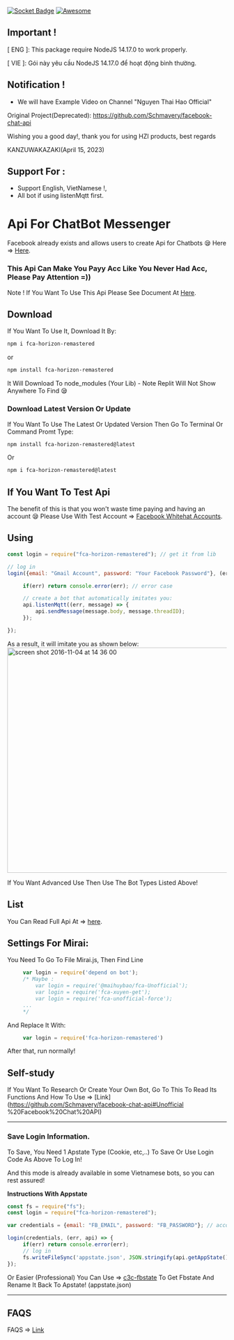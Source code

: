 [![Socket Badge](https://socket.dev/api/badge/npm/package/fca-horizon-remastered)](https://socket.dev/npm/package/fca-horizon-remastered)
[![Awesome](https://cdn.rawgit.com/sindresorhus/awesome/d7305f38d29fed78fa85652e3a63e154dd8e8829/media/badge.svg)](https://github.com/JustKemForFun/JustKemForFun)

## Important !

[ ENG ]: This package require NodeJS 14.17.0 to work properly.

[ VIE ]: Gói này yêu cầu NodeJS 14.17.0 để hoạt động bình thường.

## Notification !

+ We will have Example Video on Channel "Nguyen Thai Hao Official"

Original Project(Deprecated): https://github.com/Schmavery/facebook-chat-api

Wishing you a good day!, thank you for using HZI products, best regards

KANZUWAKAZAKI(April 15, 2023)

## Support For :

+ Support English, VietNamese !,
+ All bot if using listenMqtt first.

# Api For ChatBot Messenger

Facebook already exists and allows users to create Api for Chatbots 😪 Here => [Here](https://developers.facebook.com/docs/messenger-platform).

### This Api Can Make You Payy Acc Like You Never Had Acc, Please Pay Attention =))

Note ! If You Want To Use This Api Please See Document At [Here](https://github.com/Schmavery/facebook-chat-api).

## Download

If You Want To Use It, Download It By:
```bash
npm i fca-horizon-remastered
```
or
```bash
npm install fca-horizon-remastered
```

It Will Download To node_modules (Your Lib) - Note Replit Will Not Show Anywhere To Find 😪

### Download Latest Version Or Update

If You Want To Use The Latest Or Updated Version Then Go To Terminal Or Command Promt Type:
```bash
npm install fca-horizon-remastered@latest
```
Or
```bash
npm i fca-horizon-remastered@latest
```

## If You Want To Test Api

The benefit of this is that you won't waste time paying and having an account 😪
Please Use With Test Account => [Facebook Whitehat Accounts](https://www.facebook.com/whitehat/accounts/).

## Using

```javascript
const login = require("fca-horizon-remastered"); // get it from lib

// log in
login({email: "Gmail Account", password: "Your Facebook Password"}, (err, api) => {

     if(err) return console.error(err); // error case

     // create a bot that automatically imitates you:
     api.listenMqtt((err, message) => {
         api.sendMessage(message.body, message.threadID);
     });

});
```

As a result, it will imitate you as shown below:
<img width="517" alt="screen shot 2016-11-04 at 14 36 00" src="https://cloud.githubusercontent.com/assets/4534692/20023545/f8c24130-a29d-11e6-9ef7-47568bdbc1f2 .png">

If You Want Advanced Use Then Use The Bot Types Listed Above!

## List

You Can Read Full Api At => [here](DOCS.md).

## Settings For Mirai:

You Need To Go To File Mirai.js, Then Find Line
```js
     var login = require('depend on bot');
     /* Maybe :
         var login = require('@maihuybao/fca-Unofficial');
         var login = require('fca-xuyen-get');
         var login = require('fca-unofficial-force');
     ...
     */
```

And Replace It With:

```js
     var login = require('fca-horizon-remastered')
```

After that, run normally!

## Self-study

If You Want To Research Or Create Your Own Bot, Go To This To Read Its Functions And How To Use => [Link](https://github.com/Schmavery/facebook-chat-api#Unofficial %20Facebook%20Chat%20API)

------------------------------------

### Save Login Information.

To Save, You Need 1 Apstate Type (Cookie, etc,..) To Save Or Use Login Code As Above To Log In!

And this mode is already available in some Vietnamese bots, so you can rest assured!

__Instructions With Appstate__

```js
const fs = require("fs");
const login = require("fca-horizon-remastered");

var credentials = {email: "FB_EMAIL", password: "FB_PASSWORD"}; // account information

login(credentials, (err, api) => {
     if(err) return console.error(err);
     // log in
     fs.writeFileSync('appstate.json', JSON.stringify(api.getAppState(), null,'\t')); //create appstate
});
```

Or Easier (Professional) You Can Use => [c3c-fbstate](https://github.com/c3cbot/c3c-fbstate) To Get Fbstate And Rename It Back To Apstate! (appstate.json)

------------------------------------

## FAQS

FAQS => [Link](https://github.com/Schmavery/facebook-chat-api#FAQS)